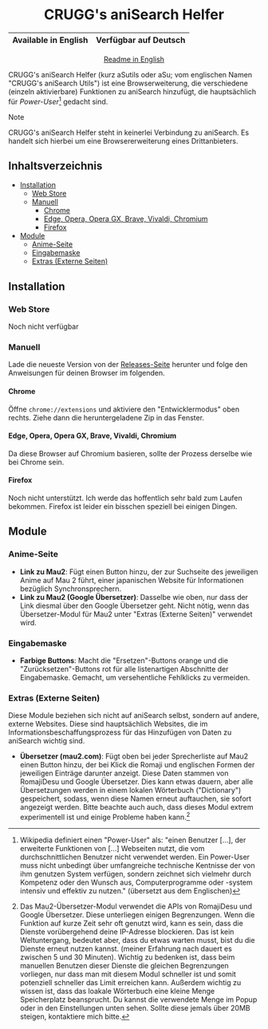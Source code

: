 <div align="center">

# CRUGG's aniSearch Helfer

| Available in English | Verfügbar auf Deutsch |
|----------------------|-----------------------|

  <a href="https://github.com/OfficialCRUGG/anisearch-utils/blob/main/README.md">Readme in English</a>
</div>

CRUGG's aniSearch Helfer (kurz aSutils oder aSu; vom englischen Namen "CRUGG's aniSearch Utils") ist eine Browserweiterung, die verschiedene (einzeln aktivierbare) Funktionen zu aniSearch hinzufügt, die hauptsächlich für *Power-User*[^1] gedacht sind.

> [!NOTE]
> CRUGG's aniSearch Helfer steht in keinerlei Verbindung zu aniSearch. Es handelt sich hierbei um eine Browsererweiterung eines Drittanbieters.

## Inhaltsverzeichnis

- [Installation](#installation)
  - [Web Store](#web-store)
  - [Manuell](#manuell)
    - [Chrome](#chrome)
    - [Edge, Opera, Opera GX, Brave, Vivaldi, Chromium](#edge-opera-opera-gx-brave-vivaldi-chromium)
    - [Firefox](#firefox)
- [Module](#module)
  - [Anime-Seite](#anime-seite)
  - [Eingabemaske](#eingabemaske)
  - [Extras (Externe Seiten)](#extras-externe-seiten)

## Installation

### Web Store

Noch nicht verfügbar

### Manuell

Lade die neueste Version von der [Releases-Seite](https://github.com/OfficialCRUGG/anisearch-utils/releases) herunter und folge den Anweisungen für deinen Browser im folgenden.

#### Chrome

Öffne `chrome://extensions` und aktiviere den "Entwicklermodus" oben rechts. Ziehe dann die heruntergeladene Zip in das Fenster.

#### Edge, Opera, Opera GX, Brave, Vivaldi, Chromium

Da diese Browser auf Chromium basieren, sollte der Prozess derselbe wie bei Chrome sein.

#### Firefox

Noch nicht unterstützt. Ich werde das hoffentlich sehr bald zum Laufen bekommen. Firefox ist leider ein bisschen speziell bei einigen Dingen.

## Module

### Anime-Seite

- **Link zu Mau2**: Fügt einen Button hinzu, der zur Suchseite des jeweiligen Anime auf Mau 2 führt, einer japanischen Website für Informationen bezüglich Synchronsprechern.
- **Link zu Mau2 (Google Übersetzer)**: Dasselbe wie oben, nur dass der Link diesmal über den Google Übersetzer geht. Nicht nötig, wenn das Übersetzer-Modul für Mau2 unter "Extras (Externe Seiten)" verwendet wird.

### Eingabemaske

- **Farbige Buttons**: Macht die "Ersetzen"-Buttons orange und die "Zurücksetzen"-Buttons rot für alle listenartigen Abschnitte der Eingabemaske. Gemacht, um versehentliche Fehlklicks zu vermeiden.

### Extras (Externe Seiten)

Diese Module beziehen sich nicht auf aniSearch selbst, sondern auf andere, externe Websites. Diese sind hauptsächlich Websites, die im Informationsbeschaffungsprozess für das Hinzufügen von Daten zu aniSearch wichtig sind.

- **Übersetzer (mau2.com)**: Fügt oben bei jeder Sprecherliste auf Mau2 einen Button hinzu, der bei Klick die Romaji und englischen Formen der jeweiligen Einträge darunter anzeigt. Diese Daten stammen von RomajiDesu und Google Übersetzer. Dies kann etwas dauern, aber alle Übersetzungen werden in einem lokalen Wörterbuch ("Dictionary") gespeichert, sodass, wenn diese Namen erneut auftauchen, sie sofort angezeigt werden. Bitte beachte auch auch, dass dieses Modul extrem experimentell ist und einige Probleme haben kann.[^2]

[^1]: Wikipedia definiert einen "Power-User" als: "einen Benutzer [...], der erweiterte Funktionen von [...] Webseiten nutzt, die vom durchschnittlichen Benutzer nicht verwendet werden. Ein Power-User muss nicht unbedingt über umfangreiche technische Kentnisse der von ihm genutzen System verfügen, sondern zeichnet sich vielmehr durch Kompetenz oder den Wunsch aus, Computerprogramme oder -system intensiv und effektiv zu nutzen." (übersetzt aus dem Englischen)

[^2]: Das Mau2-Übersetzer-Modul verwendet die APIs von RomajiDesu und Google Übersetzer. Diese unterliegen einigen Begrenzungen. Wenn die Funktion auf kurze Zeit sehr oft genutzt wird, kann es sein, dass die Dienste vorübergehend deine IP-Adresse blockieren. Das ist kein Weltuntergang, bedeutet aber, dass du etwas warten musst, bist du die Dienste erneut nutzen kannst. (meiner Erfahrung nach dauert es zwischen 5 und 30 Minuten). Wichtig zu bedenken ist, dass beim manuellen Benutzen dieser Dienste die gleichen Begrenzungen vorliegen, nur dass man mit diesem Modul schneller ist und somit potenziell schneller das Limit erreichen kann. Außerdem wichtig zu wissen ist, dass das loakale Wörterbuch eine kleine Menge Speicherplatz beansprucht. Du kannst die verwendete Menge im Popup oder in den Einstellungen unten sehen. Sollte diese jemals über 20MB steigen, kontaktiere mich bitte.
